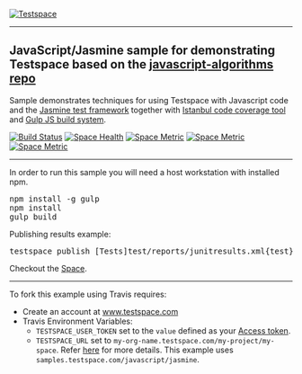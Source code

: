 [![Testspace](http://www.testspace.com/public/img/testspace_logo.png)](http://www.testspace.com)
***

## JavaScript/Jasmine sample for demonstrating Testspace based on the [javascript-algorithms repo](https://github.com/mgechev/javascript-algorithms)

Sample demonstrates techniques for using Testspace with Javascript code and the [Jasmine test framework](http://jasmine.github.io/) together with [Istanbul code coverage tool](https://gotwarlost.github.io/istanbul/) and [Gulp JS build system](http://gulpjs.com/).

[![Build Status](https://travis-ci.org/testspace-samples/javascript.jasmine.svg?branch=master)](https://travis-ci.org/testspace-samples/php.phpunit)
[![Space Health](https://samples.testspace.com/projects/89/spaces/298/badge)](https://samples.testspace.com/projects/89/spaces/298 "Test Cases")
[![Space Metric](https://samples.testspace.com/projects/89/spaces/298/metrics/191/badge)](https://samples.testspace.com/projects/89/spaces/298/metrics#metric-191 "Line/Statement Coverage")
[![Space Metric](https://samples.testspace.com/projects/89/spaces/298/metrics/198/badge)](https://samples.testspace.com/projects/89/spaces/298/metrics#metric-198 "Branch/Condition Coverage")
[![Space Metric](https://samples.testspace.com/projects/89/spaces/298/metrics/197/badge)](https://samples.testspace.com/projects/89/spaces/298/metrics#metric-197 "Function/Method Coverage")


***

In order to run this sample you will need a host workstation with installed npm.

<pre>
npm install -g gulp
npm install
gulp build
</pre>

Publishing results example: 

<pre>
testspace publish [Tests]test/reports/junitresults.xml{test} test/reports/coverage/clover.xml
</pre> 

Checkout the [Space](https://samples.testspace.com/projects/javascript/spaces/jasmine). 

***

To fork this example using Travis requires:
  - Create an account at www.testspace.com
  - Travis Environment Variables:
    - `TESTSPACE_USER_TOKEN` set to the `value` defined as your [Access token](http://help.testspace.com/using-your-organization:user-settings).
    - `TESTSPACE_URL` set to `my-org-name.testspace.com/my-project/my-space`. Refer [here](http://help.testspace.com/reference:runner-reference#config) for more details. This example uses `samples.testspace.com/javascript/jasmine`.
